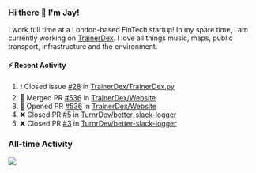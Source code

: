 ### Hi there 👋 I'm Jay!
I work full time at a London-based FinTech startup! In my spare time, I am currently working on [TrainerDex](https://www.github.com/TrainerDex). I love all things music, maps, public transport, infrastructure and the environment.

#### :zap: Recent Activity
<!--START_SECTION:activity-->
1. ❗️ Closed issue [#28](https://github.com/TrainerDex/TrainerDex.py/issues/28) in [TrainerDex/TrainerDex.py](https://github.com/TrainerDex/TrainerDex.py)
2. 🎉 Merged PR [#536](https://github.com/TrainerDex/Website/pull/536) in [TrainerDex/Website](https://github.com/TrainerDex/Website)
3. 💪 Opened PR [#536](https://github.com/TrainerDex/Website/pull/536) in [TrainerDex/Website](https://github.com/TrainerDex/Website)
4. ❌ Closed PR [#5](https://github.com/TurnrDev/better-slack-logger/pull/5) in [TurnrDev/better-slack-logger](https://github.com/TurnrDev/better-slack-logger)
5. ❌ Closed PR [#3](https://github.com/TurnrDev/better-slack-logger/pull/3) in [TurnrDev/better-slack-logger](https://github.com/TurnrDev/better-slack-logger)
<!--END_SECTION:activity-->


### All-time Activity
[<img src="https://github-readme-stats.vercel.app/api/wakatime?username=TurnrDev&layout=compact" />](https://wakatime.com/@TurnrDev)  
